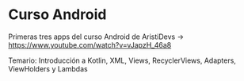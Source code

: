 # Curso Android
 Primeras tres apps del curso Android de AristiDevs -> https://www.youtube.com/watch?v=vJapzH_46a8

Temario:
 Introducción a Kotlin,
 XML,
 Views,
 RecyclerViews,
 Adapters,
 ViewHolders y
 Lambdas

